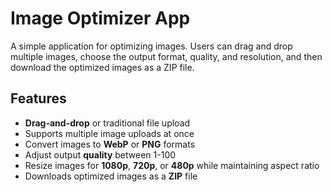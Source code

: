 # Image Optimizer App

A simple application for optimizing images. Users can drag and drop multiple images, choose the output format, quality, and resolution, and then download the optimized images as a ZIP file.

## Features

- **Drag-and-drop** or traditional file upload
- Supports multiple image uploads at once
- Convert images to **WebP** or **PNG** formats
- Adjust output **quality** between 1-100
- Resize images for **1080p**, **720p**, or **480p** while maintaining aspect ratio
- Downloads optimized images as a **ZIP** file
